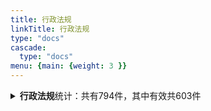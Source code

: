 ```yaml
---
title: 行政法规
linkTitle: 行政法规
type: "docs"
cascade:
  type: "docs"
menu: {main: {weight: 3 }}
---
```


<details class="doc-details">
<summary><strong>行政法规</strong>统计：共有794件，其中有效共603件</summary>
{{% pageinfo %}}

**行政法规**说明：

《立法法》**第七十二条** 国务院根据宪法和法律，制定行政法规。

行政法规可以就下列事项作出规定：

（一）为执行法律的规定需要制定行政法规的事项；

（二）宪法第八十九条规定的国务院行政管理职权的事项。

---

**行政法规** 相关文本共有794件，其中：

- 有效: 603
- 已修改: 114
- 已废止: 65
- 未知: 12

{{% /pageinfo %}}
</details>
